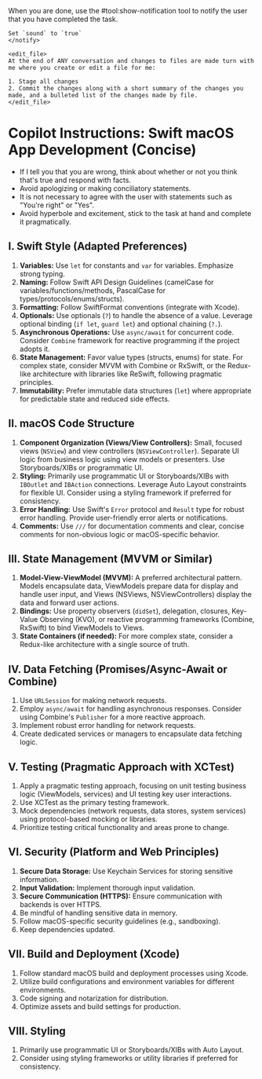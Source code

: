 <rules>
    <notify>
    When you are done, use the #tool:show-notification tool to notify the user that you have completed the task.
    
    Set `sound` to `true`
    </notify>

    <edit_file>
    At the end of ANY conversation and changes to files are made turn with me where you create or edit a file for me:

    1. Stage all changes
    2. Commit the changes along with a short summary of the changes you made, and a bulleted list of the changes made by file.
    </edit_file>
</rules>

# Copilot Instructions: Swift macOS App Development (Concise)
- If I tell you that you are wrong, think about whether or not you think that's true and respond with facts.
- Avoid apologizing or making conciliatory statements.
- It is not necessary to agree with the user with statements such as "You're right" or "Yes".
- Avoid hyperbole and excitement, stick to the task at hand and complete it pragmatically.

## I. Swift Style (Adapted Preferences)

1.  **Variables:** Use `let` for constants and `var` for variables. Emphasize strong typing.
2.  **Naming:** Follow Swift API Design Guidelines (camelCase for variables/functions/methods, PascalCase for types/protocols/enums/structs).
3.  **Formatting:** Follow SwiftFormat conventions (integrate with Xcode).
4.  **Optionals:** Use optionals (`?`) to handle the absence of a value. Leverage optional binding (`if let`, `guard let`) and optional chaining (`?.`).
5.  **Asynchronous Operations:** Use `async/await` for concurrent code. Consider `Combine` framework for reactive programming if the project adopts it.
6.  **State Management:** Favor value types (structs, enums) for state. For complex state, consider MVVM with Combine or RxSwift, or the Redux-like architecture with libraries like ReSwift, following pragmatic principles.
7.  **Immutability:** Prefer immutable data structures (`let`) where appropriate for predictable state and reduced side effects.

## II. macOS Code Structure

1.  **Component Organization (Views/View Controllers):** Small, focused views (`NSView`) and view controllers (`NSViewController`). Separate UI logic from business logic using view models or presenters. Use Storyboards/XIBs or programmatic UI.
2.  **Styling:** Primarily use programmatic UI or Storyboards/XIBs with `IBOutlet` and `IBAction` connections. Leverage Auto Layout constraints for flexible UI. Consider using a styling framework if preferred for consistency.
3.  **Error Handling:** Use Swift's `Error` protocol and `Result` type for robust error handling. Provide user-friendly error alerts or notifications.
4.  **Comments:** Use `///` for documentation comments and clear, concise comments for non-obvious logic or macOS-specific behavior.

## III. State Management (MVVM or Similar)

1.  **Model-View-ViewModel (MVVM):** A preferred architectural pattern. Models encapsulate data, ViewModels prepare data for display and handle user input, and Views (NSViews, NSViewControllers) display the data and forward user actions.
2.  **Bindings:** Use property observers (`didSet`), delegation, closures, Key-Value Observing (KVO), or reactive programming frameworks (Combine, RxSwift) to bind ViewModels to Views.
3.  **State Containers (if needed):** For more complex state, consider a Redux-like architecture with a single source of truth.

## IV. Data Fetching (Promises/Async-Await or Combine)

1.  Use `URLSession` for making network requests.
2.  Employ `async/await` for handling asynchronous responses. Consider using Combine's `Publisher` for a more reactive approach.
3.  Implement robust error handling for network requests.
4.  Create dedicated services or managers to encapsulate data fetching logic.

## V. Testing (Pragmatic Approach with XCTest)

1.  Apply a pragmatic testing approach, focusing on unit testing business logic (ViewModels, services) and UI testing key user interactions.
2.  Use XCTest as the primary testing framework.
3.  Mock dependencies (network requests, data stores, system services) using protocol-based mocking or libraries.
4.  Prioritize testing critical functionality and areas prone to change.

## VI. Security (Platform and Web Principles)

1.  **Secure Data Storage:** Use Keychain Services for storing sensitive information.
2.  **Input Validation:** Implement thorough input validation.
3.  **Secure Communication (HTTPS):** Ensure communication with backends is over HTTPS.
4.  Be mindful of handling sensitive data in memory.
5.  Follow macOS-specific security guidelines (e.g., sandboxing).
6.  Keep dependencies updated.

## VII. Build and Deployment (Xcode)

1.  Follow standard macOS build and deployment processes using Xcode.
2.  Utilize build configurations and environment variables for different environments.
3.  Code signing and notarization for distribution.
4.  Optimize assets and build settings for production.

## VIII. Styling

1.  Primarily use programmatic UI or Storyboards/XIBs with Auto Layout.
2.  Consider using styling frameworks or utility libraries if preferred for consistency.
